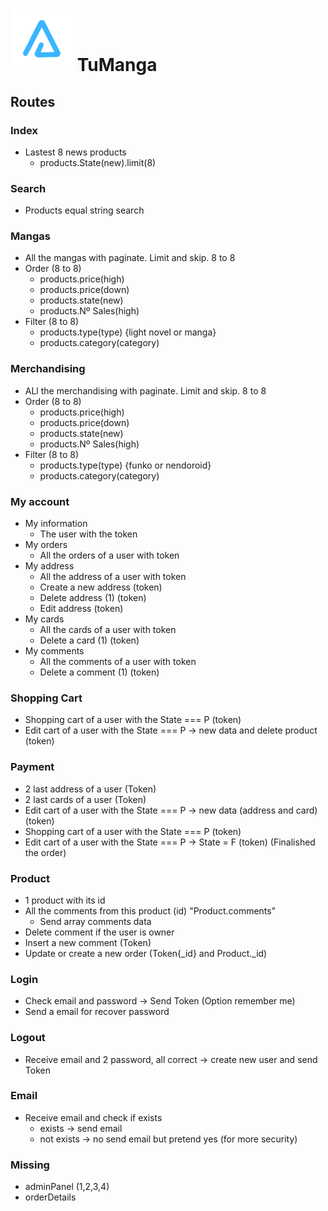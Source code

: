 # ![arnaizdev_brand](../layout/assets/images/BrandTransparentMD.png) TuManga

## **Routes**

### Index

* Lastest 8 news products
    * products.State(new).limit(8)


### Search

* Products equal string search

### Mangas

* All the mangas with paginate. Limit and skip. 8 to 8 
* Order (8 to 8)
    * products.price(high)
    * products.price(down)
    * products.state(new)
    * products.Nº Sales(high)
* Filter (8 to 8)
    * products.type(type) {light novel or manga}
    * products.category(category)


### Merchandising

* ALl the merchandising with paginate. Limit and skip. 8 to 8
* Order (8 to 8)
    * products.price(high)
    * products.price(down)
    * products.state(new)
    * products.Nº Sales(high)
* Filter (8 to 8)
    * products.type(type) {funko or nendoroid}
    * products.category(category)

### My account

* My information
    * The user with the token
* My orders
    * All the orders of a user with token
* My address
    * All the address of a user with token
    * Create a new address (token)
    * Delete address (1) (token)
    * Edit address (token)
* My cards
    * All the cards of a user with token
    * Delete a card (1) (token)
* My comments
    * All the comments of a user with token
    * Delete a comment (1) (token)


### Shopping Cart

* Shopping cart of a user with the State === P (token)
* Edit cart of a user with the State === P -> new data and delete product (token)

### Payment

* 2 last address of a user (Token)
* 2 last cards of a user (Token)
* Edit cart of a user with the State === P -> new data (address and card) (token)
* Shopping cart of a user with the State === P (token)
* Edit cart of a user with the State === P -> State = F (token) (Finalished the order)

### Product

* 1 product with its id
* All the comments from this product (id) "Product.comments"
    * Send array comments data
* Delete comment if the user is owner
* Insert a new comment (Token)
* Update or create a new order (Token{_id} and Product._id)


### Login

* Check email and password -> Send Token (Option remember me)
* Send a email for recover password


### Logout

* Receive email and 2 password, all correct -> create new user and send Token


### Email

* Receive email and check if exists
    * exists -> send email
    * not exists -> no send email but pretend yes (for more security)


### Missing

* adminPanel (1,2,3,4)
* orderDetails